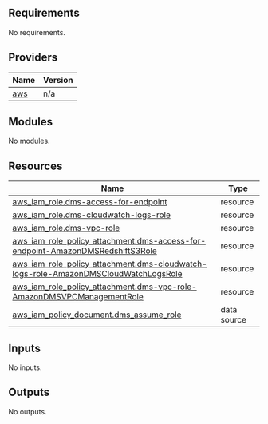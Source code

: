 <!-- BEGIN_TF_DOCS -->
## Requirements

No requirements.

## Providers

| Name | Version |
|------|---------|
| <a name="provider_aws"></a> [aws](#provider\_aws) | n/a |

## Modules

No modules.

## Resources

| Name | Type |
|------|------|
| [aws_iam_role.dms-access-for-endpoint](https://registry.terraform.io/providers/hashicorp/aws/latest/docs/resources/iam_role) | resource |
| [aws_iam_role.dms-cloudwatch-logs-role](https://registry.terraform.io/providers/hashicorp/aws/latest/docs/resources/iam_role) | resource |
| [aws_iam_role.dms-vpc-role](https://registry.terraform.io/providers/hashicorp/aws/latest/docs/resources/iam_role) | resource |
| [aws_iam_role_policy_attachment.dms-access-for-endpoint-AmazonDMSRedshiftS3Role](https://registry.terraform.io/providers/hashicorp/aws/latest/docs/resources/iam_role_policy_attachment) | resource |
| [aws_iam_role_policy_attachment.dms-cloudwatch-logs-role-AmazonDMSCloudWatchLogsRole](https://registry.terraform.io/providers/hashicorp/aws/latest/docs/resources/iam_role_policy_attachment) | resource |
| [aws_iam_role_policy_attachment.dms-vpc-role-AmazonDMSVPCManagementRole](https://registry.terraform.io/providers/hashicorp/aws/latest/docs/resources/iam_role_policy_attachment) | resource |
| [aws_iam_policy_document.dms_assume_role](https://registry.terraform.io/providers/hashicorp/aws/latest/docs/data-sources/iam_policy_document) | data source |

## Inputs

No inputs.

## Outputs

No outputs.
<!-- END_TF_DOCS -->